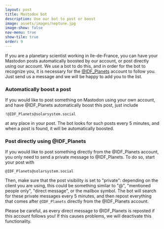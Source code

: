 ```yaml
---
layout: post
title: Mastodon bot
description: Use our bot to post or boost
image: assets/images/neptune.jpg
image-show: false
nav-menu: true
show-tile: true
order: 9
---
```


If you are a planetary scientist working in Ile-de-France, you can have your Mastodon posts automatically boosted by our account, or post directly using our account. We use a bot to do this, and in order for the bot to recognize you, it is necessary for the <a href="https://solarsystem.social/@IDF_Planets">@IDF_Planets</a> account to follow you. Just send us a message and we will be happy to add you to the list.

### Automatically boost a post
If you would like to post something on Mastodon using your own account, and have @IDF_Planets automatically boost this post, just include
```
!@IDF_Planets@solarsystem.social
```
at any place in your post. The bot looks for such posts every 5 minutes, and when a post is found, it will be automatically boosted.

### Post directly using @IDF_Planets
If you would like to post something directly from the @IDF_Planets account, you only need to send a private message to @IDF_Planets. To do so, start your post with
```
@IDF_Planets@solarsystem.social
```
Then, make sure that the post visibility is set to "private": depending on the client you are using, this could be something similar to "@", "mentioned people only", "direct message", or the mailbox symbol. The bot will search for these private messages every 5 minutes, and then repost everything that comes after `@IDF_Planets` directly from the @IDF_Planets account.

Please be careful, as every direct message to @IDF_Planets is reposted if this account follows you! If this causes problems, we will deactivate this functionality.
